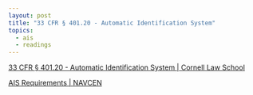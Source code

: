 ```yaml
---
layout: post
title: "33 CFR § 401.20 - Automatic Identification System"
topics:
  - ais
  - readings
---
```


[33 CFR § 401.20 - Automatic Identification System \| Cornell Law School](https://www.law.cornell.edu/cfr/text/33/401.20)

[AIS Requirements \| NAVCEN](https://www.navcen.uscg.gov/ais-requirements)